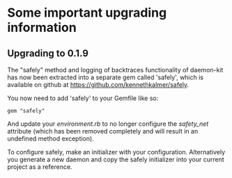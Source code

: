 Some important upgrading information
====================================

Upgrading to 0.1.9
------------------

The "safely" method and logging of backtraces functionality of
daemon-kit has now been extracted into a separate gem called 'safely',
which is available on github at https://github.com/kennethkalmer/safely.

You now need to add 'safely' to your Gemfile like so:

    gem "safely"

And update your _environment.rb_ to no longer configure the _safety_net_
attribute (which has been removed completely and will result in an
undefined method exception).

To configure safely, make an initializer with your configuration.
Alternatively you generate a new daemon and copy the safely initializer
into your current project as a reference.
